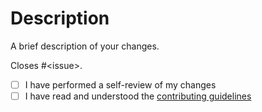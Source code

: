 # Description

A brief description of your changes.

Closes #&lt;issue&gt;.

- [ ] I have performed a self-review of my changes
- [ ] I have read and understood the [contributing guidelines](/paulo-ferraz-oliveira/parse-tool-versions/blob/main/CONTRIBUTING.md)
